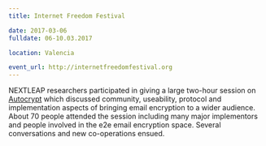 ```yaml
---
title: Internet Freedom Festival

date: 2017-03-06
fulldate: 06-10.03.2017

location: Valencia

event_url: http://internetfreedomfestival.org
---
```


NEXTLEAP researchers participated in giving a large two-hour session on [Autocrypt](https://autocrypt.readthedocs.io/en/latest/) which discussed community, useability, protocol and implementation aspects of bringing email encryption to a wider audience. About 70 people attended the session including many major implementors and people involved in the e2e email encryption space. Several conversations and new co-operations ensued.
